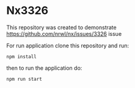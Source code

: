 # Nx3326

This repository was created to demonstrate https://github.com/nrwl/nx/issues/3326 issue

For run application clone this repository and run:

`npm install`

then to run the application do:

`npm run start`
